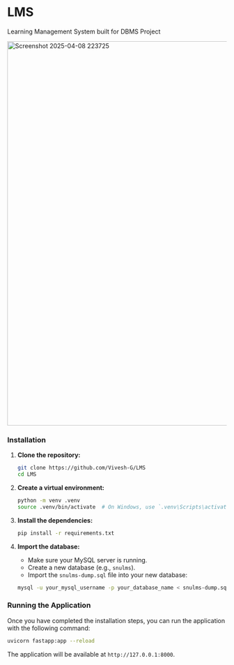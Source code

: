# LMS
Learning Management System built for DBMS Project

<img width="1919" height="881" alt="Screenshot 2025-04-08 223725" src="https://github.com/user-attachments/assets/54d0af56-c84a-4146-8508-c49736bea8a8" />

### Installation

1.  **Clone the repository:**

    ```bash
    git clone https://github.com/Vivesh-G/LMS
    cd LMS
    ```

2.  **Create a virtual environment:**

    ```bash
    python -m venv .venv
    source .venv/bin/activate  # On Windows, use `.venv\Scripts\activate`
    ```

3.  **Install the dependencies:**

    ```bash
    pip install -r requirements.txt
    ```

4.  **Import the database:**

    *   Make sure your MySQL server is running.
    *   Create a new database (e.g., `snulms`).
    *   Import the `snulms-dump.sql` file into your new database:

    ```bash
    mysql -u your_mysql_username -p your_database_name < snulms-dump.sql
    ```

### Running the Application

Once you have completed the installation steps, you can run the application with the following command:

```bash
uvicorn fastapp:app --reload
```

The application will be available at `http://127.0.0.1:8000`.

